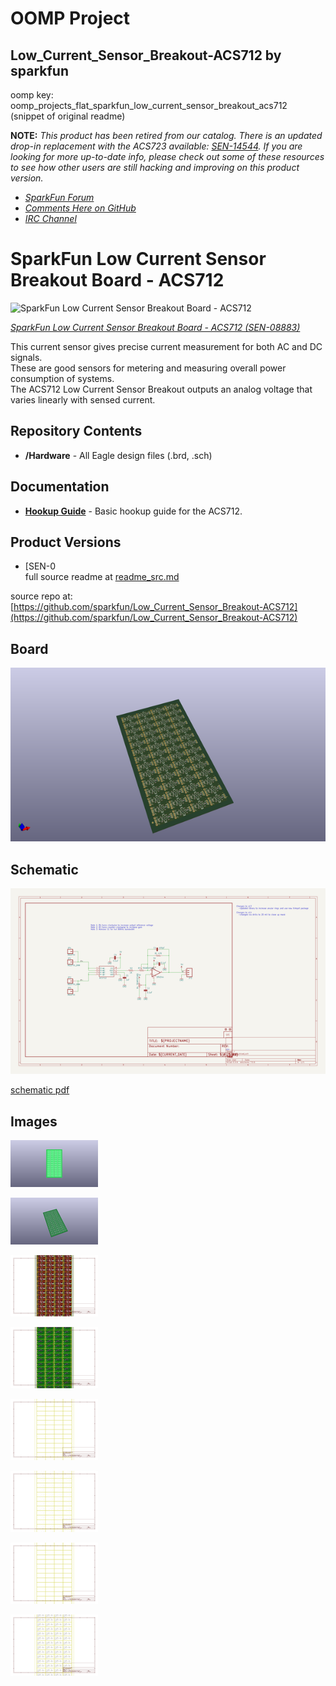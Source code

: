 # OOMP Project  
## Low_Current_Sensor_Breakout-ACS712  by sparkfun  
  
oomp key: oomp_projects_flat_sparkfun_low_current_sensor_breakout_acs712  
(snippet of original readme)  
  
**NOTE:** *This product has been retired from our catalog. There is an updated drop-in replacement with the ACS723 available: [SEN-14544](https://github.com/sparkfun/Current_Sensor_Breakout-ACS723-Low_Current). If you are looking for more up-to-date info, please check out some of these resources to see how other users are still hacking and improving on this product version.*  
  
* *[SparkFun Forum](https://forum.sparkfun.com/)*  
* *[Comments Here on GitHub](https://github.com/sparkfun/Low_Current_Sensor_Breakout-ACS712/issues)*  
* *[IRC Channel](https://www.sparkfun.com/news/263)*  
  
SparkFun Low Current Sensor Breakout Board - ACS712  
======================================================  
  
![SparkFun Low Current Sensor Breakout Board - ACS712](https://cdn.sparkfun.com//assets/parts/2/1/5/6/08883-1.jpg)  
  
[*SparkFun Low Current Sensor Breakout Board - ACS712 (SEN-08883)*](https://www.sparkfun.com/products/8883)   
  
This current sensor gives precise current measurement for both AC and DC signals.   
These are good sensors for metering and measuring overall power consumption of systems.  
The ACS712 Low Current Sensor Breakout outputs an analog voltage that varies linearly with sensed current.  
  
Repository Contents  
-------------------  
* **/Hardware** - All Eagle design files (.brd, .sch)  
  
Documentation  
--------------  
* **[Hookup Guide](https://learn.sparkfun.com/tutorials/acs712-low-current-sensor-hookup-guide)** - Basic hookup guide for the ACS712.  
  
Product Versions  
----------------  
  
* [SEN-0  
  full source readme at [readme_src.md](readme_src.md)  
  
source repo at: [https://github.com/sparkfun/Low_Current_Sensor_Breakout-ACS712](https://github.com/sparkfun/Low_Current_Sensor_Breakout-ACS712)  
## Board  
  
[![working_3d.png](working_3d_600.png)](working_3d.png)  
## Schematic  
  
[![working_schematic.png](working_schematic_600.png)](working_schematic.png)  
  
[schematic pdf](working_schematic.pdf)  
## Images  
  
[![working_3D_bottom.png](working_3D_bottom_140.png)](working_3D_bottom.png)  
  
[![working_3D_top.png](working_3D_top_140.png)](working_3D_top.png)  
  
[![working_assembly_page_01.png](working_assembly_page_01_140.png)](working_assembly_page_01.png)  
  
[![working_assembly_page_02.png](working_assembly_page_02_140.png)](working_assembly_page_02.png)  
  
[![working_assembly_page_03.png](working_assembly_page_03_140.png)](working_assembly_page_03.png)  
  
[![working_assembly_page_04.png](working_assembly_page_04_140.png)](working_assembly_page_04.png)  
  
[![working_assembly_page_05.png](working_assembly_page_05_140.png)](working_assembly_page_05.png)  
  
[![working_assembly_page_06.png](working_assembly_page_06_140.png)](working_assembly_page_06.png)  
